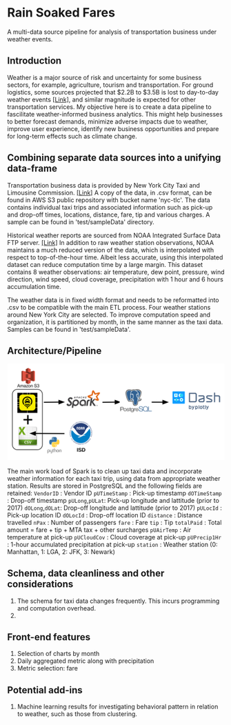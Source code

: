 # Rain Soaked Fares
A multi-data source pipeline for analysis of transportation business under weather events.

## Introduction
Weather is a major source of risk and uncertainty for some business sectors, for example, agriculture, tourism and transportation. For ground logistics, some sources projected that $2.2B to $3.5B is lost to day-to-day weather events [[Link]](https://www.fleetowner.com/blog/mitigating-weather-s-impact-trucking), and similar magnitude is expected for other transportation services. My objective here is to create a data pipeline to fascilitate weather-informed business analytics. This might help businesses to better forecast demands, minimize adverse impacts due to weather, improve user experience, identify new business opportunities and prepare for long-term effects such as climate change.

## Combining separate data sources into a unifying data-frame
Transportation business data is provided by New York City Taxi and Limousine Commission. [[Link]](https://www1.nyc.gov/site/tlc/about/tlc-trip-record-data.page) A copy of the data, in .csv format, can be found in AWS S3 public repository with bucket name 'nyc-tlc'. The data contains individual taxi trips and associated information such as pick-up and drop-off times, locations, distance, fare, tip and various charges. A sample can be found in 'test/sampleData' directory.

Historical weather reports are sourced from NOAA Integrated Surface Data FTP server. [[Link]](ftp://ftp.ncdc.noaa.gov/pub/data/noaa) In addition to raw weather station observations, NOAA maintains a much reduced version of the data, which is interpolated with respect to top-of-the-hour time. Albeit less accurate, using this interpolated dataset can reduce computation time by a large margin. This dataset contains 8 weather observations: air temperature, dew point, pressure, wind direction, wind speed, cloud coverage, precipitation with 1 hour and 6 hours accumulation time.

The weather data is in fixed width format and needs to be reformatted into .csv to be compatible with the main ETL process. Four weather stations around New York City are selected. To improve computation speed and organization, it is partitioned by month, in the same manner as the taxi data. Samples can be found in 'test/sampleData'.

## Architecture/Pipeline
![Tech Stack](https://github.com/colinmec/InsightDE-RainSoakedFares/blob/master/Tech%20Stack.png)

The main work load of Spark is to clean up taxi data and incorporate weather information for each taxi trip, using data from appropriate weather station. Results are stored in PostgreSQL and the following fields are retained:
    `VendorID`      : Vendor ID
    `pUTimeStamp`   : Pick-up timestamp
    `dOTimeStamp`   : Drop-off timestamp
    `pULong`,`pULat`: Pick-up longitude and lattitude (prior to 2017)
    `dOLong`,`dOLat`: Drop-off longitude and lattitude (prior to 2017)
    `pULocId`       : Pick-up location ID
    `dOLocId`       : Drop-off location ID
    `distance`      : Distance travelled
    `nPax`          : Number of passengers
    `fare`          : Fare
    `tip`           : Tip
    `totalPaid`     : Total amount = fare + tip + MTA tax + other surcharges
    `pUAirTemp`     : Air temperature at pick-up
    `pUCloudCov`    : Cloud coverage at pick-up
    `pUPrecip1Hr`   : 1-hour accumulated precipitation at pick-up
    `station`       : Weather station (0: Manhattan, 1: LGA, 2: JFK, 3: Newark)

## Schema, data cleanliness and other considerations
1. The schema for taxi data changes frequently. This incurs programming and computation overhead.
2. 

## Front-end features
1. Selection of charts by month
2. Daily aggregated metric along with precipitation
3. Metric selection: fare

## Potential add-ins
1. Machine learning results for investigating behavioral pattern in relation to weather, such as those from clustering.
